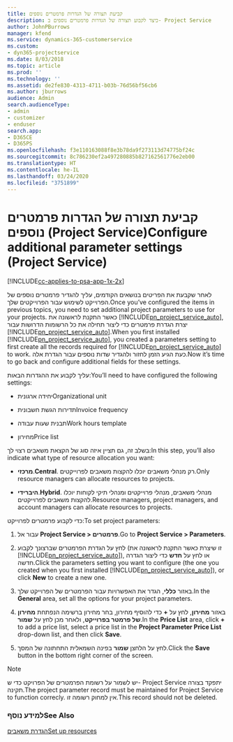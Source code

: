 ```yaml
---
title: קביעת תצורה של הגדרות פרמטרים נוספים
description: כיצד לקבוע תצורה של הגדרות פרמטרים נוספים ב- Project Service
author: JohnPBurrows
manager: kfend
ms.service: dynamics-365-customerservice
ms.custom:
- dyn365-projectservice
ms.date: 8/03/2018
ms.topic: article
ms.prod: ''
ms.technology: ''
ms.assetid: de2fe830-4313-4711-b03b-76d56bf56cb6
ms.author: jburrows
audience: Admin
search.audienceType:
- admin
- customizer
- enduser
search.app:
- D365CE
- D365PS
ms.openlocfilehash: f3e110163088f8e3b78da9f273113d74775bf24c
ms.sourcegitcommit: 8c786230ef2a497280885b827162561776e2eb00
ms.translationtype: HT
ms.contentlocale: he-IL
ms.lasthandoff: 03/24/2020
ms.locfileid: "3751899"
---
```

# <a name="configure-additional-parameter-settings-project-service"></a><span data-ttu-id="baf55-103">קביעת תצורה של הגדרות פרמטרים נוספים (Project Service)</span><span class="sxs-lookup"><span data-stu-id="baf55-103">Configure additional parameter settings (Project Service)</span></span>

[!INCLUDE[cc-applies-to-psa-app-1x-2x](../includes/cc-applies-to-psa-app-1x-2x.md)]

<span data-ttu-id="baf55-104">לאחר שקבעת את הפריטים בנושאים הקודמים, עליך להגדיר פרמטרים נוספים של הפרוייקט לשימוש עבור הפרוייקטים שלך.</span><span class="sxs-lookup"><span data-stu-id="baf55-104">Once you’ve configured the items in previous topics, you need to set additional project parameters to use for your projects.</span></span> <span data-ttu-id="baf55-105">כאשר התקנת לראשונה את [!INCLUDE[pn_project_service_auto](../includes/pn-project-service-auto.md)], יצרת הגדרת פרמטרים כדי ליצור תחילה את כל הרשומות הדרושות עבור [!INCLUDE[pn_project_service_auto](../includes/pn-project-service-auto.md)].</span><span class="sxs-lookup"><span data-stu-id="baf55-105">When you first installed [!INCLUDE[pn_project_service_auto](../includes/pn-project-service-auto.md)], you created a parameters setting to first create all the records required for [!INCLUDE[pn_project_service_auto](../includes/pn-project-service-auto.md)] to work.</span></span> <span data-ttu-id="baf55-106">כעת הגיע הזמן לחזור ולהגדיר שדות נוספים עבור הגדרת אלה.</span><span class="sxs-lookup"><span data-stu-id="baf55-106">Now it’s time to go back and configure additional fields for these settings.</span></span>  
  
 <span data-ttu-id="baf55-107">עליך לקבוע את ההגדרות הבאות:</span><span class="sxs-lookup"><span data-stu-id="baf55-107">You’ll need to have configured the following settings:</span></span>  
  
-   <span data-ttu-id="baf55-108">יחידה ארגונית</span><span class="sxs-lookup"><span data-stu-id="baf55-108">Organizational unit</span></span>  
  
-   <span data-ttu-id="baf55-109">תדירות הגשת חשבונית</span><span class="sxs-lookup"><span data-stu-id="baf55-109">Invoice frequency</span></span>  
  
-   <span data-ttu-id="baf55-110">תבנית שעות עבודה</span><span class="sxs-lookup"><span data-stu-id="baf55-110">Work hours template</span></span>  
  
-   <span data-ttu-id="baf55-111">מחירון</span><span class="sxs-lookup"><span data-stu-id="baf55-111">Price list</span></span>  
 
<span data-ttu-id="baf55-112">בשלב זה, גם תציין איזה סוג של הקצאת משאבים רצוי לך:</span><span class="sxs-lookup"><span data-stu-id="baf55-112">In this step, you’ll also indicate what type of resource allocation you want:</span></span>  
  
- <span data-ttu-id="baf55-113">**מרכזי**.</span><span class="sxs-lookup"><span data-stu-id="baf55-113">**Central**.</span></span> <span data-ttu-id="baf55-114">רק מנהלי משאבים יוכלו להקצות משאבים לפרוייקטים.</span><span class="sxs-lookup"><span data-stu-id="baf55-114">Only resource managers can allocate resources to projects.</span></span>  
  
- <span data-ttu-id="baf55-115">**היברידי**.</span><span class="sxs-lookup"><span data-stu-id="baf55-115">**Hybrid**.</span></span> <span data-ttu-id="baf55-116">מנהלי משאבים, מנהלי פרוייקטים ומנהלי תיקי לקוחות יוכלו להקצות משאבים לפרוייקטים.</span><span class="sxs-lookup"><span data-stu-id="baf55-116">Resource managers, project managers, and account managers can allocate resources to projects.</span></span>  
  
 
<span data-ttu-id="baf55-117">כדי לקבוע פרמטרים לפרוייקט:</span><span class="sxs-lookup"><span data-stu-id="baf55-117">To set project parameters:</span></span>  
  
1. <span data-ttu-id="baf55-118">עבור אל **Project Service > פרמטרים**.</span><span class="sxs-lookup"><span data-stu-id="baf55-118">Go to **Project Service > Parameters**.</span></span>  
  
2. <span data-ttu-id="baf55-119">לחץ על הגדרת הפרמטרים שברצונך לקבוע (זו שיצרת כאשר התקנת לראשונה את [!INCLUDE[pn_project_service_auto](../includes/pn-project-service-auto.md)]), או לחץ על **חדש** כדי ליצור הגדרה חדשה.</span><span class="sxs-lookup"><span data-stu-id="baf55-119">Click the parameters setting you want to configure (the one you created when you first installed [!INCLUDE[pn_project_service_auto](../includes/pn-project-service-auto.md)]), or click **New** to create a new one.</span></span>  
  
3. <span data-ttu-id="baf55-120">באזור **כללי**, הגדר את האפשרויות עבור הפרמטרים של הפרוייקט שלך.</span><span class="sxs-lookup"><span data-stu-id="baf55-120">In the **General** area, set all the options for your project parameters.</span></span>  
  
4. <span data-ttu-id="baf55-121">באזור **מחירון**, לחץ על **+** כדי להוסיף מחירון, בחר מחירון ברשימה הנפתחת **מחירון של פרמטר בפרוייקט**, ולאחר מכן לחץ על **שמור**.</span><span class="sxs-lookup"><span data-stu-id="baf55-121">In the **Price List** area, click **+** to add a price list, select a price list in the **Project Parameter Price List** drop-down list, and then click **Save**.</span></span>  
  
5. <span data-ttu-id="baf55-122">לחץ על הלחצן **שמור** בפינה השמאלית התחתונה של המסך.</span><span class="sxs-lookup"><span data-stu-id="baf55-122">Click the **Save** button in the bottom right corner of the screen.</span></span>  

> [!NOTE]
> <span data-ttu-id="baf55-123">יש לשמור על רשומת הפרמטרים של הפרויקט כדי ש- Project Service יתפקד בצורה תקינה.</span><span class="sxs-lookup"><span data-stu-id="baf55-123">The project parameter record must be maintained for Project Service to function correcly.</span></span> <span data-ttu-id="baf55-124">אין למחוק רשומה זו.</span><span class="sxs-lookup"><span data-stu-id="baf55-124">This record should not be deleted.</span></span>

### <a name="see-also"></a><span data-ttu-id="baf55-125">למידע נוסף</span><span class="sxs-lookup"><span data-stu-id="baf55-125">See Also</span></span>  
 [<span data-ttu-id="baf55-126">הגדרת משאבים</span><span class="sxs-lookup"><span data-stu-id="baf55-126">Set up resources</span></span>](../project-service/set-up-resources.md)
